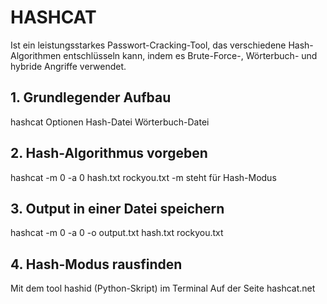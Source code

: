 # HASHCAT

Ist ein leistungsstarkes Passwort-Cracking-Tool, das verschiedene Hash-Algorithmen entschlüsseln kann, indem es Brute-Force-, Wörterbuch- und hybride Angriffe verwendet.

## 1. Grundlegender Aufbau

hashcat Optionen Hash-Datei Wörterbuch-Datei

## 2. Hash-Algorithmus vorgeben

hashcat -m 0 -a 0 hash.txt rockyou.txt
-m steht für Hash-Modus

## 3. Output in einer Datei speichern

hashcat -m 0 -a 0 -o output.txt hash.txt rockyou.txt

## 4. Hash-Modus rausfinden

Mit dem tool hashid (Python-Skript) im Terminal
Auf der Seite hashcat.net
